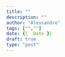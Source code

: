 ```yaml
---
title: ""
description: ""
author: "Alessandro"
tags: ["",""]
date: {{ .Date }}
draft: true
type: "post"
---
```

